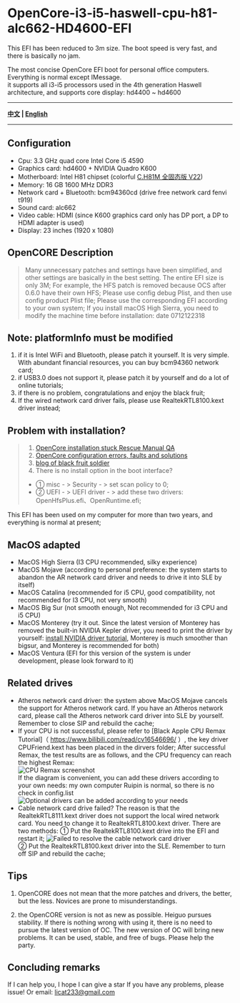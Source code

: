 <!--
 * @Author: licat
 * @Date: 2023-01-03 14:20:12
 * @LastEditors: licat
 * @LastEditTime: 2023-02-02 10:52:56
 * @Description: licat233@gmail.com
-->
# OpenCore-i3-i5-haswell-cpu-h81-alc662-HD4600-EFI  

This EFI has been reduced to 3m size. The boot speed is very fast, and there is basically no jam.

The most concise OpenCore EFI boot for personal office computers. Everything is normal except IMessage.  
it supports all i3-i5 processors used in the 4th generation Haswell architecture, and supports core display: hd4400 ~ hd4600

----

**[中文](https://github.com/licat233/EFI-OpenCore-i3-i5-haswell-cpu-h81-alc662-HD4600/blob/main/README-zh.md) | [English](https://github.com/licat233/EFI-OpenCore-i3-i5-haswell-cpu-h81-alc662-HD4600/blob/main/README.md)**

----

## Configuration  

* Cpu:  3.3 GHz quad core Intel Core i5 4590
* Graphics card:  hd4600 + NVIDIA Quadro K600
* Motherboard:  Intel H81 chipset (colorful [C.H81M 全固态版 V22](https://www.colorful.cn/product_show.aspx?mid=84&id=145))
* Memory:  16 GB 1600 MHz DDR3
* Network card + Bluetooth:  bcm94360cd (drive free network card fenvi t919)
* Sound card:  alc662
* Video cable:  HDMI (since K600 graphics card only has DP port, a DP to HDMI adapter is used)
* Display:  23 inches (1920 x 1080)

## OpenCORE Description

> Many unnecessary patches and settings have been simplified, and other settings are basically in the best setting. The entire EFI size is only 3M;
> For example, the HFS patch is removed because OCS after 0.6.0 have their own HFS;
> Please use config debug Plist, and then use config product Plist file;
> Please use the corresponding EFI according to your own system;
> If you install macOS High Sierra, you need to modify the machine time before installation: date 0712122318

## Note: platformInfo must be modified

1. if it is Intel WiFi and Bluetooth, please patch it yourself. It is very simple. With abundant financial resources, you can buy bcm94360 network card;
2. if USB3.0 does not support it, please patch it by yourself and do a lot of online tutorials;
3. if there is no problem, congratulations and enjoy the black fruit;
4. If the wired network card driver fails, please use RealtekRTL8100.kext driver instead;

## Problem with installation?

> 1. [OpenCore installation stuck Rescue Manual QA](https://heipg.cn/tutorial/opencore-install-errors-handbook.html)
> 2. [OpenCore configuration errors, faults and solutions](https://shuiyunxc.github.io/2020/04/06/Faults/index)
> 3. [blog of black fruit soldier](https://blog.daliansky.net/)
> 4. There is no install option in the boot interface?
>
> * ① misc - > Security - > set scan policy to 0;
> * ② UEFI - > UEFI driver - > add these two drivers: OpenHfsPlus.efi、OpenRuntime.efi;

This EFI has been used on my computer for more than two years, and everything is normal at present;

## MacOS adapted

* MacOS High Sierra (I3 CPU recommended, silky experience)
* MacOS Mojave (according to personal preference: the system starts to abandon the AR network card driver and needs to drive it into SLE by itself)
* MacOS Catalina (recommended for i5 CPU, good compatibility, not recommended for I3 CPU, not very smooth)
* MacOS Big Sur (not smooth enough, Not recommended for i3 CPU and i5 CPU)
* MacOS Monterey (try it out. Since the latest version of Monterey has removed the built-in NVIDIA Kepler driver, you need to print the driver by yourself: [install NVIDIA driver tutorial](https://github.com/chris1111/Geforce-Kepler-patcher), Monterey is much smoother than bigsur, and Monterey is recommended for both)
* MacOS Ventura (EFI for this version of the system is under development, please look forward to it)

## Related drives

* Atheros network card driver: the system above MacOS Mojave cancels the support for Atheros network card. If you have an Atheros network card, please call the Atheros network card driver into SLE by yourself. Remember to close SIP and rebuild the cache;
* If your CPU is not successful, please refer to [Black Apple CPU Remax Tutorial]（ https://www.bilibili.com/read/cv16546696/ ）, the key driver CPUFriend.kext has been placed in the dirvers folder;
After successful Remax, the test results are as follows, and the CPU frequency can reach the highest Remax:  
![CPU Remax screenshot](https://img.alicdn.com/imgextra/i2/917298378/O1CN01qwYCFn2BlB0Ul0Nmu_!!917298378.png)  
If the diagram is convenient, you can add these drivers according to your own needs: my own computer Ruipin is normal, so there is no check in config.list  
![Optional drivers can be added according to your needs](https://img.alicdn.com/imgextra/i3/917298378/O1CN01UPeyyN2BlB0VqtmT6_!!917298378.png)  
* Cable network card drive failed?
The reason is that the RealtekRTL8111.kext driver does not support the local wired network card. You need to change it to RealtekRTL8100.kext driver. There are two methods:
① Put the RealtekRTL8100.kext drive into the EFI and restart it;
![Failed to resolve the cable network card driver](https://img.alicdn.com/imgextra/i3/917298378/O1CN01UanqFz2BlB2nKgWz9_!!917298378.png)  
② Put the RealtekRTL8100.kext driver into the SLE. Remember to turn off SIP and rebuild the cache;

## Tips  

1. OpenCORE does not mean that the more patches and drivers, the better, but the less. Novices are prone to misunderstandings.  

2. the OpenCORE version is not as new as possible. Heiguo pursues stability. If there is nothing wrong with using it, there is no need to pursue the latest version of OC. The new version of OC will bring new problems. It can be used, stable, and free of bugs. Please help the party.

## Concluding remarks  

If I can help you, I hope I can give a star
If you have any problems, please issue! Or email: licat233@gmail.com
